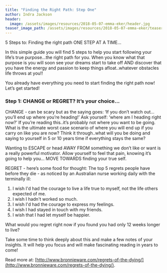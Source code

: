 ```yaml
---
title: "Finding the Right Path: Step One"
author: Indra Jackson
header:
  image: /assets/images/resources/2018-05-07-emma-eker/header.jpg
teaser_image_path: /assets/images/resources/2018-05-07-emma-eker/teaser.jpg
---
```


5 Steps to:	Finding the right path
ONE STEP AT A TIME…

In this simple guide you will find 5 steps to help you start following your life’s true purpose…the right path for you. When you know what that purpose is you will soon see your dreams start to take off AND discover that you have the energy and passion to keep things afloat..whatever obstacles life throws at you!!

You already have everything you need to start finding the right path now! Let’s get started!

### Step 1: CHANGE or REGRET? It’s your choice…

CHANGE -  can be scary but as the saying goes:
‘If you don’t watch out… you’ll end up where you’re heading!’
Ask yourself: ‘where am I heading right now?’ If you’re reading this..it’s probably not where you want to be going. What is the ultimate worst case scenario of where you will end up if you carry on like you are now? Think it through..what will you be doing and saying to yourself in 5 or 10 years time if everything stays the same?

Wanting to ESCAPE or head AWAY FROM something we don’t like or want is a really powerful motivator. Allow yourself to feel that pain, knowing it’s going to help you… MOVE TOWARDS finding your true self.

REGRET - here’s some food for thought:
The top 5 regrets people have before they die - as noticed by an Australian nurse working daily with the terminally ill:

1.	I wish I'd had the courage to live a life true to myself, not the life others 	expected of me.
2.	I wish I hadn't worked so much.
3.	I wish I'd had the courage to express my feelings.
4.	I wish I had stayed in touch with my friends.
5.	I wish that I had let myself be happier.

What would you regret right now if you found you had only 12 weeks longer to live?

Take some time to think deeply about this and make a few notes of your insights. It will help you focus and will make fascinating reading in years to come!

Read more at:  [http://www.bronnieware.com/regrets-of-the-dying/](http://www.bronnieware.com/regrets-of-the-dying/).
